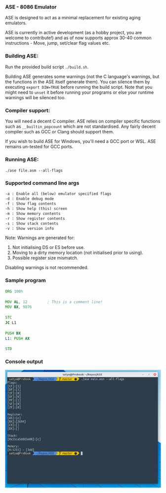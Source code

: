 ### ASE - 8086 Emulator
ASE is designed to act as a minimal replacement for existing aging emulators.

ASE is currently in active development (as a hobby project, you are welcome to contribute!) and as of now supports approx 30-40 common
instructions - Move, jump, set/clear flag values etc.

### Building ASE:

Run the provided build script `./build.sh`.

Building ASE generates some warnings (not the C language's warnings, but the functions in the ASE itself generate them). You can silence them by executing `export DIW=TRUE` before running the build script. Note that you might need to `unset` it before running your programs or else your runtime warnings will be silenced too.

### Compiler support:
You will need a decent C compiler. ASE relies on compiler specific functions such as `__builtin_popcount` which are not standardised. Any fairly decent compiler such as GCC or Clang should support them.

If you wish to build ASE for Windows, you'll need a GCC port or WSL. ASE remains un-tested for GCC ports.

### Running ASE:

`./ase file.asm --all-flags`

### Supported command line args
```
-a : Enable all (below) emulator specified flags
-d : Enable debug mode
-f : Show flag contents
-h : Show help (this) screen
-m : Show memory contents
-r : Show register contents
-s : Show stack contents
-v : Show version info
```

Note: Warnings are generated for:
1. Not initialising DS or ES before use.
2. Moving to a dirty memory location (not initialised prior to using).
3. Possible register size mismatch.

Disabling warnings is not recommended.

### Sample program

```asm
ORG 100h

MOV AL, 12         ; This is a comment line!
MOV BX, 9876

STC
JC L1

PUSH BX
L1: PUSH AX

STD
```

### Console output
![Alt text](/docs/images/ASE.png?raw=true "Title")
